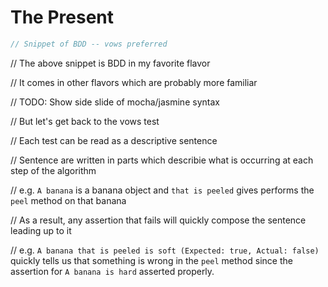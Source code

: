 # The Present

```js
// Snippet of BDD -- vows preferred
```

// The above snippet is BDD in my favorite flavor

// It comes in other flavors which are probably more familiar

// TODO: Show side slide of mocha/jasmine syntax

// But let's get back to the vows test

// Each test can be read as a descriptive sentence

// Sentence are written in parts which describie what is occurring at each step of the algorithm

// e.g. `A banana` is a banana object and `that is peeled` gives performs the `peel` method on that banana

// As a result, any assertion that fails will quickly compose the sentence leading up to it

// e.g. `A banana that is peeled is soft (Expected: true, Actual: false)` quickly tells us that something is wrong in the `peel` method since the assertion for `A banana is hard` asserted properly.